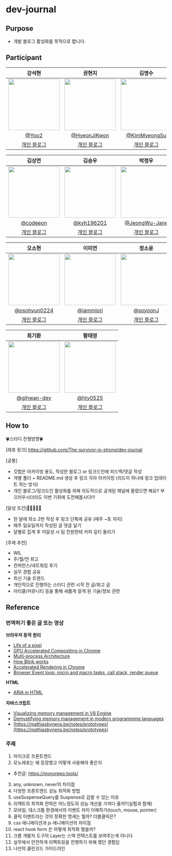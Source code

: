 # dev-journal

## Purpose

- 개발 블로그 활성화를 목적으로 합니다.

## Participant

|                                      강석현                                      |                                      권현지                                      |                                      김명수                                      |
| :------------------------------------------------------------------------------: | :------------------------------------------------------------------------------: | :------------------------------------------------------------------------------: |
| <img width="160px" src="https://avatars.githubusercontent.com/u/5363208?v=4" /> | <img width="160px" src="https://avatars.githubusercontent.com/u/115684216?v=4" /> | <img width="160px" src="https://avatars.githubusercontent.com/u/26624539?v=4" /> |
|                        [@Yoo2](https://github.com/Yoo2)           |                   [@HyeonJiKwon](https://github.com/HyeonJiKwon)                   |                  [@KimMyeongSu](https://github.com/KimMyeongSu)                    |
|                         [개인 블로그]()                    |                        [개인 블로그](https://velog.io/@khjbest/posts)                              |                          [개인 블로그](https://velamint.tistory.com/)                              |

|                                      김상연                                      |                                      김승우                                      |                                      박정우                                      |
| :------------------------------------------------------------------------------: | :------------------------------------------------------------------------------: | :------------------------------------------------------------------------------: |
| <img width="160px" src="https://avatars.githubusercontent.com/u/119920910?v=4" /> | <img width="160px" src="https://avatars.githubusercontent.com/u/53055051?v=4" /> | <img width="160px" src="https://avatars.githubusercontent.com/u/95577123?v=4" /> |
|                  [@codeeon](https://github.com/codeeon)                  |                   [@kyh196201](https://github.com/kyh196201)                   |                   [@JeongWu-Jane](https://github.com/JeongWu-Jane)                   |
|                          [개인 블로그](https://velog.io/@yeon0731)                          |                          [개인 블로그](https://seungwoo.dev/posts)                          |                          [개인 블로그](https://velog.io/@jwberry1113)                        |

|                                      오소현                                      |                                      이미연                                      |                                      정소윤                                      |
| :------------------------------------------------------------------------------: | :------------------------------------------------------------------------------: | :------------------------------------------------------------------------------: |
| <img width="160px" src="https://avatars.githubusercontent.com/u/53892427?v=4" /> | <img width="160px" src="https://avatars.githubusercontent.com/u/46439995?v=4" /> | <img width="160px" src="https://avatars.githubusercontent.com/u/96245651?v=4" /> |
|                  [@osohyun0224](https://github.com/osohyun0224)                  |                   [@iammiori](https://github.com/iammiori)                   |                   [@soyoonJ](https://github.com/soyoonJ)                   |
|                          [개인 블로그](https://velog.io/@osohyun0224/posts)                           |                           [개인 블로그](https://techblog.iammiori.com/)                        |                          [개인 블로그](https://soyoondaily.com)                        |

|                                      최기환                                      |                                      황태영                                      | 
| :------------------------------------------------------------------------------: | :------------------------------------------------------------------------------: | 
| <img width="160px" src="https://avatars.githubusercontent.com/u/84307361?v=4" /> | <img width="160px" src="https://avatars.githubusercontent.com/u/89963995?v=4" /> | 
|                  [@gihwan-dev](https://github.com/gihwan-dev)                  |                   [@hty0525](https://github.com/hty0525)                   |  
|                          [개인 블로그](https://velog.io/@koreanthuglife)                          |                          [개인 블로그](https://velog.io/@hty0525)                          |                                                                                |



## How to
🍀스터디 진행방향🍀

[레포 링크]
https://github.com/The-survivor-is-strong/dev-journal

[공통]
- 깃헙은 아카이빙 용도, 작성한 블로그 or 링크드인에 피드백/댓글 작성
- 개별 폴더 + README.md 생성 후 링크 각자 아카이빙 (리드미 하나에 링크 업데이트 하는 방식)
- 개인 블로그/링크드인 활성화를 위해 의도적으로 공개된 채널에 올렸으면 해요!! 부끄러우시더라도 이번 기회에 도전해봅시다!!!

[달성 조건]🌟🌟🌟🌟🌟
- 한 달에 최소 2번 작성 후 링크 단톡에 공유 (매주 ~토 까지)
- 매주 일요일까지 작성된 글 댓글 달기
- 달별로 집계 후 미달성 시 팀 전원한테 커피 깊티 돌리기

[주제 추천]
- WIL
- 주/월/연 회고
- 컨퍼런스/네트워킹 후기
- 실무 경험 공유
- 최신 기술 트렌드
- 개인적으로 진행하는 스터디 관련 시작 전 글/회고 글
- 아티클/커뮤니티 등을 통해 새롭게 알게 된 기술/정보 관련

## Reference

### 번역하기 좋은 글 또는 영상

**브라우저 동작 원리**

- [Life of a pixel](https://www.youtube.com/watch?v=K2QHdgAKP-s&t=381s&themeRefresh=1)
- [GPU Accelerated Compositing in Chrome](https://www.chromium.org/developers/design-documents/gpu-accelerated-compositing-in-chrome/)
- [Multi-process Architecture](https://www.chromium.org/developers/design-documents/multi-process-architecture/#giving-back-memory)
- [How Blink works](https://docs.google.com/document/d/1aitSOucL0VHZa9Z2vbRJSyAIsAz24kX8LFByQ5xQnUg/edit?tab=t.0#heading=h.v5plba74lfde)
- [Accelerated Rendering in Chrome](https://web.dev/articles/speed-layers#introducing_layers)
- [Browser Event loop: micro and macro tasks, call stack, render queue](https://blog.xnim.me/event-loop-and-render-queue)

**HTML**

- [ARIA in HTML](https://www.w3.org/TR/html-aria/#docconformance)

**자바스크립트**

- [Visualizing memory management in V8 Engine](https://deepu.tech/memory-management-in-v8/)
- [Demystifying memory management in modern programming languages](https://deepu.tech/memory-management-in-programming/)
- [https://mathiasbynens.be/notes/prototypes](https://mathiasbynens.be/notes/prototypes)

### 주제

1. 마이크로 프론트엔드
2. 모노레포는 왜 등장했고 어떻게 사용해야 좋은지
  - 추천글: https://monorepo.tools/
3. any, unknown, never의 차이점
4. 다양한 프론트엔드 성능 최적화 방법
5. useSuspenseQuery를 Suspense로 감쌀 수 있는 이유
6. 리액트의 최적화 전략은 어느정도의 성능 개선을 가져다 줄까?(실험과 함께)
7. 모바일, 데스크톱 환경에서의 이벤트 차이 이해하기(touch, mouse, pointer)
8. 클릭 이벤트라는 것의 정확한 명세는 뭘까? 더블클릭은?
9. css 애니메이션과 js 애니메이션의 차이점
10. react hook form 은 어떻게 최적화 했을까?
11. 크롬 개발자 도구의 Layer는 스택 컨텍스트를 보여주는게 아니다
12. 실무에서 안전하게 리팩토링을 진행하기 위해 했던 경험담
13. 나만의 클린코드 가이드라인
